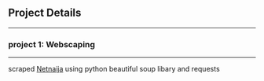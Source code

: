 ## Project Details
---


### project 1: Webscaping
---
scraped  <a href="https://www.thenetnaija.com/videos/movies"> Netnaija</a> using python beautiful soup libary and requests<br/>
